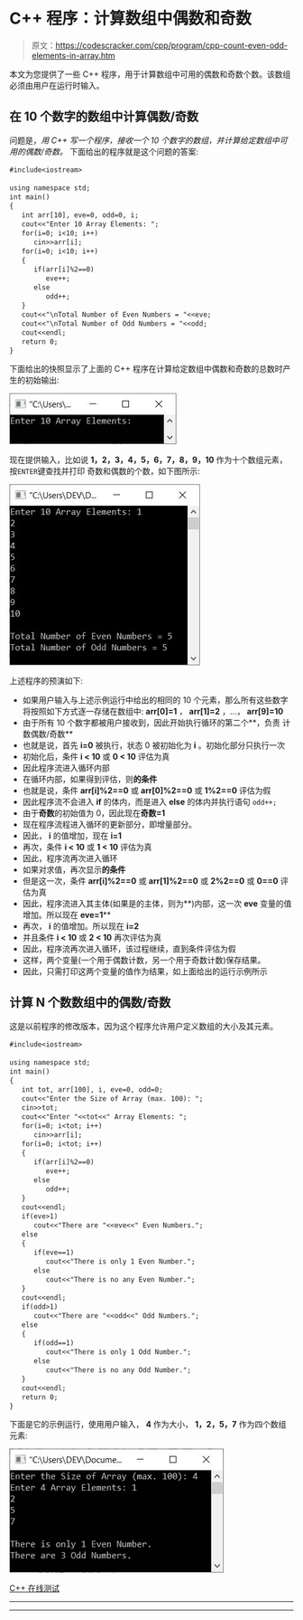 # C++ 程序：计算数组中偶数和奇数

> 原文：<https://codescracker.com/cpp/program/cpp-count-even-odd-elements-in-array.htm>

本文为您提供了一些 C++ 程序，用于计算数组中可用的偶数和奇数个数。该数组必须由用户在运行时输入。

## 在 10 个数字的数组中计算偶数/奇数

问题是，*用 C++ 写一个程序，接收一个 10 个数字的数组，并计算给定数组中可用的偶数/奇数。* 下面给出的程序就是这个问题的答案:

```
#include<iostream>

using namespace std;
int main()
{
   int arr[10], eve=0, odd=0, i;
   cout<<"Enter 10 Array Elements: ";
   for(i=0; i<10; i++)
      cin>>arr[i];
   for(i=0; i<10; i++)
   {
      if(arr[i]%2==0)
         eve++;
      else
         odd++;
   }
   cout<<"\nTotal Number of Even Numbers = "<<eve;
   cout<<"\nTotal Number of Odd Numbers = "<<odd;
   cout<<endl;
   return 0;
}
```

下面给出的快照显示了上面的 C++ 程序在计算给定数组中偶数和奇数的总数时产生的初始输出:

![c++ count even odd numbers in array](img/4ba1c91565aca651c371c29df1946ac9.png)

现在提供输入，比如说 **1，2，3，4，5，6，7，8，9，10** 作为十个数组元素，按`ENTER`键查找并打印 奇数和偶数的个数，如下图所示:

![count odd even numbers in array c++](img/510af56ea6fa3b8b97f0848b728ad8d7.png)

上述程序的预演如下:

*   如果用户输入与上述示例运行中给出的相同的 10 个元素，那么所有这些数字将按照如下方式逐一存储在数组中: **arr[0]=1** ， **arr[1]=2** ，...， **arr[9]=10**
*   由于所有 10 个数字都被用户接收到，因此开始执行循环的第二个**，负责 计数偶数/奇数**
*   也就是说，首先 **i=0** 被执行，状态 0 被初始化为 **i** 。初始化部分只执行一次
*   初始化后，条件 **i < 10** 或 **0 < 10** 评估为真
*   因此程序流进入循环内部
*   在循环内部，如果得到评估，则**的条件**
*   也就是说，条件 **arr[i]%2==0** 或 **arr[0]%2==0** 或 **1%2==0** 评估为假
*   因此程序流不会进入 **if** 的体内，而是进入 **else** 的体内并执行语句 `odd++;`
*   由于**奇数**的初始值为 0，因此现在**奇数=1**
*   现在程序流程进入循环的更新部分，即增量部分。
*   因此， **i** 的值增加，现在 **i=1**
*   再次，条件 **i < 10** 或 **1 < 10** 评估为真
*   因此，程序流再次进入循环
*   如果对求值，再次显示**的条件**
*   但是这一次，条件 **arr[i]%2==0** 或 **arr[1]%2==0** 或 **2%2==0** 或 **0==0** 评估为真
*   因此，程序流进入其主体(如果是的主体，则为**)内部，这一次 **eve** 变量的值增加。所以现在 **eve=1****
*   再次， **i** 的值增加。所以现在 **i=2**
*   并且条件 **i < 10** 或 **2 < 10** 再次评估为真
*   因此，程序流再次进入循环，该过程继续，直到条件评估为假
*   这样，两个变量(一个用于偶数计数，另一个用于奇数计数)保存结果。
*   因此，只需打印这两个变量的值作为结果，如上面给出的运行示例所示

## 计算 N 个数数组中的偶数/奇数

这是以前程序的修改版本，因为这个程序允许用户定义数组的大小及其元素。

```
#include<iostream>

using namespace std;
int main()
{
   int tot, arr[100], i, eve=0, odd=0;
   cout<<"Enter the Size of Array (max. 100): ";
   cin>>tot;
   cout<<"Enter "<<tot<<" Array Elements: ";
   for(i=0; i<tot; i++)
      cin>>arr[i];
   for(i=0; i<tot; i++)
   {
      if(arr[i]%2==0)
         eve++;
      else
         odd++;
   }
   cout<<endl;
   if(eve>1)
      cout<<"There are "<<eve<<" Even Numbers.";
   else
   {
      if(eve==1)
         cout<<"There is only 1 Even Number.";
      else
         cout<<"There is no any Even Number.";
   }
   cout<<endl;
   if(odd>1)
      cout<<"There are "<<odd<<" Odd Numbers.";
   else
   {
      if(odd==1)
         cout<<"There is only 1 Odd Number.";
      else
         cout<<"There is no any Odd Number.";
   }
   cout<<endl;
   return 0;
}
```

下面是它的示例运行，使用用户输入， **4** 作为大小， **1，2，5，7** 作为四个数组元素:

![c++ program count even odd numbers array](img/7a3330f6a282f6ed4759da1cf5e14cda.png)

[C++ 在线测试](/exam/showtest.php?subid=3)

* * *

* * *